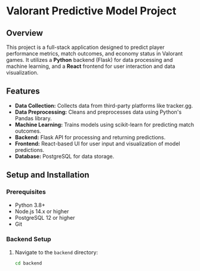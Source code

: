 # Valorant Predictive Model Project

## Overview
This project is a full-stack application designed to predict player performance metrics, match outcomes, and economy status in Valorant games. It utilizes a **Python** backend (Flask) for data processing and machine learning, and a **React** frontend for user interaction and data visualization.

## Features
- **Data Collection:** Collects data from third-party platforms like tracker.gg.
- **Data Preprocessing:** Cleans and preprocesses data using Python's Pandas library.
- **Machine Learning:** Trains models using scikit-learn for predicting match outcomes.
- **Backend:** Flask API for processing and returning predictions.
- **Frontend:** React-based UI for user input and visualization of model predictions.
- **Database:** PostgreSQL for data storage.


## Setup and Installation

### Prerequisites
- Python 3.8+
- Node.js 14.x or higher
- PostgreSQL 12 or higher
- Git

### Backend Setup
1. Navigate to the `backend` directory:
   ```bash
   cd backend

